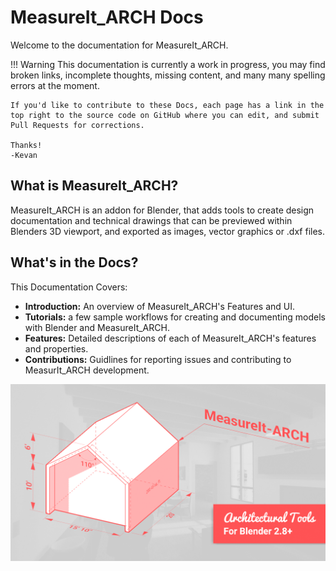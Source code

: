 
# MeasureIt_ARCH Docs

Welcome to the documentation for MeasureIt_ARCH.

!!! Warning
    This documentation is currently a work in progress, you may find broken links, incomplete thoughts, missing content, and many many spelling errors at the moment.

    If you'd like to contribute to these Docs, each page has a link in the top right to the source code on GitHub where you can edit, and submit Pull Requests for corrections.

    Thanks!
    -Kevan



## What is MeasureIt_ARCH?

MeasureIt_ARCH is an addon for Blender, that adds tools to create design documentation and technical drawings that can be previewed within Blenders 3D viewport, and exported as images, vector graphics or .dxf files.

## What's in the Docs?

This Documentation Covers:

- **Introduction:** An overview of MeasureIt_ARCH's Features and UI.
- **Tutorials:** a few sample workflows for creating and documenting models with Blender and MeasureIt_ARCH.
- **Features:** Detailed descriptions of each of MeasureIt_ARCH's features and properties.
- **Contributions:** Guidlines for reporting issues and contributing to MeasurIt_ARCH development.

 ![image](images/Title_card.png)